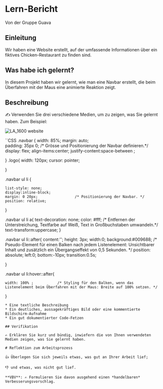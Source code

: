 # Lern-Bericht

Von der Gruppe Guava 

## Einleitung

Wir haben eine Website erstellt, auf der umfassende Informationen über ein fiktives Chicken-Restaurant zu finden sind.

## Was habe ich gelernt?

In diesem Projekt haben wir gelernt, wie man eine Navbar erstellt, die beim Überfahren mit der Maus eine animierte Reaktion zeigt.

## Beschreibung

✍️ Verwenden Sie drei verschiedene Medien, um zu zeigen, was Sie gelernt haben. Zum Beispiel:

![LA_1600 website](https://github.com/HeliumxD/La-1600-Guava/assets/111046337/e83180d7-d9dc-41c7-8d95-26bde51ee546)

``CSS
.navbar {
    width: 85%;
    margin: auto;               
    padding: 35px 0;                /* Grösse und Positionierung der Navbar definieren.*/
    display: flex;
    align-items:center;
    justify-content:space-between ;

}
.logo{ 
    width: 120px;
    cursor: pointer;

}

.navbar ul li { 

    list-style: none;
    display:inline-block;       
    margin: 0 20px;                 /* Positionierung der Navbar. */
    position: relative;
}


.navbar ul li a{
    text-decoration: none;
    color: #fff;                  /*  Entfernen der Unterstreichung, Textfarbe auf Weiß, Text in Großbuchstaben umwandeln.*/
    text-transform:uppercase; 
}

.navbar ul li::after{
    content:'';
    height: 3px;
    width:0;
    background:#009688;       /* Pseudo-Element für einen Balken nach jedem Listenelement: Unsichtbarer Inhalt und zusätzlich ein Übergangseffekt von 0,5 Sekunden. */
    position: absolute;
    left:0;
    bottom:-10px;
    transition:0.5s;
    

}


.navbar ul li:hover::after{
                            
    width: 100% ;           /* Styling für den Balken, wenn das Listenelement beim Überfahren mit der Maus: Breite auf 100% setzen. */
    
}

``` 
* Eine textliche Beschreibung
* Ein deutliches, aussagekräftiges Bild oder eine kommentierte Bildschirm-Aufnahme
* Ein gut dokumentierter Code-Fetzen

## Verifikation

✍️ Erklären Sie kurz und bündig, inwiefern die von Ihnen verwendeten Medien zeigen, was Sie gelernt haben.

# Reflektion zum Arbeitsprozess

👍 Überlegen Sie sich jeweils etwas, was gut an Ihrer Arbeit lief; 

👎 und etwas, was nicht gut lief.

**VBV**: ✍️ Formulieren Sie davon ausgehend einen *handelbaren* Verbesserungsvorschlag.
